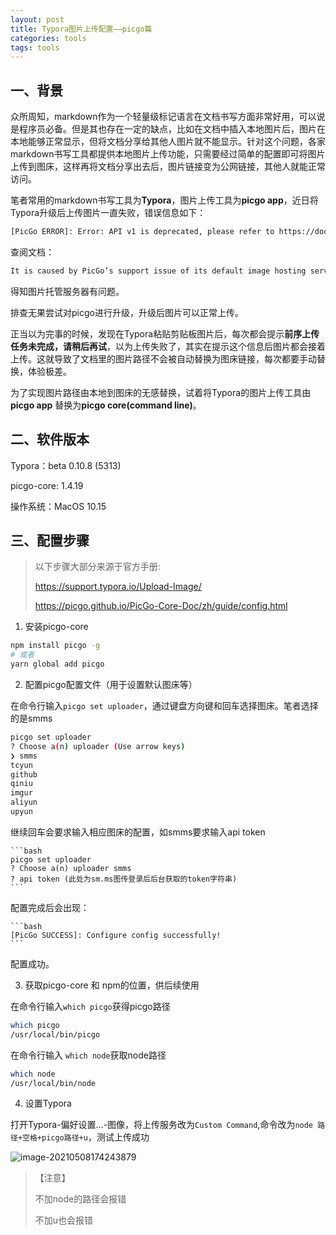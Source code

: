 ```yaml
---
layout: post
title: Typora图片上传配置——picgo篇
categories: tools
tags: tools
---
```


## 一、背景

众所周知，markdown作为一个轻量级标记语言在文档书写方面非常好用，可以说是程序员必备。但是其也存在一定的缺点，比如在文档中插入本地图片后，图片在本地能够正常显示，但将文档分享给其他人图片就不能显示。针对这个问题，各家markdown书写工具都提供本地图片上传功能，只需要经过简单的配置即可将图片上传到图床，这样再将文档分享出去后，图片链接变为公网链接，其他人就能正常访问。

笔者常用的markdown书写工具为**Typora**，图片上传工具为**picgo app**，近日将Typora升级后上传图片一直失败，错误信息如下：

```bash
[PicGo ERROR]: Error: API v1 is deprecated, please refer to https://doc.sm.ms/ for v2 API documentation.
```
查阅文档：

```bash
It is caused by PicGo’s support issue of its default image hosting service: sm.ms, please refer PicGo/PicGo-Core#30, or use other image service other than the default one
```

得知图片托管服务器有问题。

排查无果尝试对picgo进行升级，升级后图片可以正常上传。

正当以为完事的时候，发现在Typora粘贴剪贴板图片后，每次都会提示**前序上传任务未完成，请稍后再试**，以为上传失败了，其实在提示这个信息后图片都会接着上传。这就导致了文档里的图片路径不会被自动替换为图床链接，每次都要手动替换，体验极差。

为了实现图片路径由本地到图床的无感替换，试着将Typora的图片上传工具由**picgo app** 替换为**picgo core(command line)**。

## 二、软件版本

Typora：beta 0.10.8 (5313)

picgo-core: 1.4.19

操作系统：MacOS 10.15

## 三、配置步骤

> 以下步骤大部分来源于官方手册:
>
> https://support.typora.io/Upload-Image/
>
> https://picgo.github.io/PicGo-Core-Doc/zh/guide/config.html

1. 安装picgo-core

```bash
npm install picgo -g
# 或者
yarn global add picgo
```

2. 配置picgo配置文件（用于设置默认图床等）

在命令行输入`picgo set uploader`，通过键盘方向键和回车选择图床。笔者选择的是smms

```bash
picgo set uploader
? Choose a(n) uploader (Use arrow keys)
❯ smms 
tcyun 
github 
qiniu 
imgur 
aliyun 
upyun 
```

继续回车会要求输入相应图床的配置，如smms要求输入api token
    
    ```bash
    picgo set uploader
    ? Choose a(n) uploader smms
    ? api token (此处为sm.ms图传登录后后台获取的token字符串) 
    ```

配置完成后会出现：
    
    ```bash
    [PicGo SUCCESS]: Configure config successfully!
    ```

配置成功。

3. 获取picgo-core 和 npm的位置，供后续使用

在命令行输入`which picgo`获得picgo路径

```bash
which picgo
/usr/local/bin/picgo
```

在命令行输入 `which node`获取node路径

```bash
which node          
/usr/local/bin/node
```

4. 设置Typora

打开Typora-偏好设置…-图像，将上传服务改为`Custom Command`,命令改为`node 路径+空格+picgo路径+u`，测试上传成功

![image-20210508174243879](https://i.loli.net/2021/05/08/zIHPMh7dxs5aqDQ.png)

> 【注意】
>
> 不加node的路径会报错
>
> 不加u也会报错